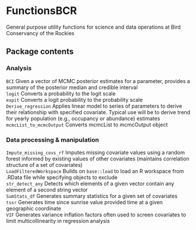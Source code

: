 # FunctionsBCR
 General purpose utility functions for science and data operations at Bird Conservancy of the Rockies

## Package contents
### Analysis
```BCI``` Given a vector of MCMC posterior estimates for a parameter, provides a summary of the posterior median and credible interval<br>
```logit``` Converts a probability to the logit scale<br>
```expit``` Converts a logit probability to the probability scale<br>
```Derive_regression``` Applies linear model to series of parameters to derive their relationship with specified covariate. Typical use will be to derive trend for yearly population (e.g., occupancy or abundance) estimates<br>
```mcmcList_to_mcmcOutput``` Converts mcmcList to mcmcOutput object<br>

### Data processing & manipulation
```Impute_missing_covs_rf``` Imputes missing covariate values using a random forest informed by existing values of other covariates (maintains correlation structure of a set of covariates)<br>
```LoadFilteredWorkspace``` Builds on `base::load` to load an R workspace from .RData file while specifying objects to exclude<br>
```str_detect_any``` Detects which elements of a given vector contain any element of a second string vector<br>
```SumStats_df``` Generates summary statistics for a given set of covariates<br>
```tssr``` Generates time since sunrise value provided time at a given geographic coordinate<br>
```VIF``` Generates variance inflation factors often used to screen covariates to limit multicollinearity in regression analysis<br>
